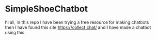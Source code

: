 # SimpleShoeChatbot
hi all, In this repo I have been trying a free resource for making chatbots then I have found this site https://collect.chat/ and I have made a chatbot using this.
